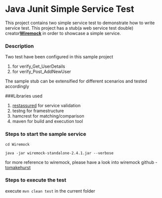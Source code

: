 # Java Junit Simple Service Test
This project contains two simple service test to demonstrate how to write service test.
This project has a stub(a web service test double) creator[**Wiremock**](https://github.com/tomakehurst/wiremock) in order to showcase a simple service.

### Description
Two test have been configured in this sample project
 1. for verify_Get_UserDetails
 2. for verify_Post_AddNewUser

The sample stub can be extensified for different scenarios and tested accordingly


###Libraries used
1. [restassured](http://rest-assured.io) for service validation
2. testng for framestructure
3. hamcrest for matching/comparison
4. maven for build and execution tool

### Steps to start the sample service
`cd Wiremock`

`java -jar wiremock-standalone-2.4.1.jar --verbose`

for more reference to wiremock, please have a look into wiremock github - [tomakehurst](https://github.com/tomakehurst/wiremock)

### Steps to execute the test
execute `mvn clean test` in the current folder

